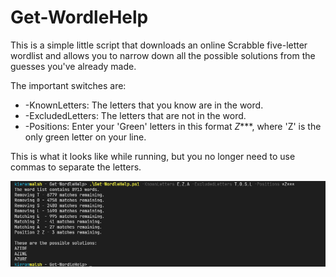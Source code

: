 # Get-WordleHelp
This is a simple little script that downloads an online Scrabble five-letter wordlist and allows you to narrow down all the possible solutions from the guesses you've already made.

The important switches are:
* -KnownLetters: The letters that you know are in the word.
* -ExcludedLetters: The letters that are not in the word.
* -Positions: Enter your 'Green' letters in this format *Z****, where 'Z' is the only green letter on your line.

This is what it looks like while running, but you no longer need to use commas to separate the letters.

![img](https://raw.githubusercontent.com/kieranwalsh/img/main/Get-WordleHelp.png)


